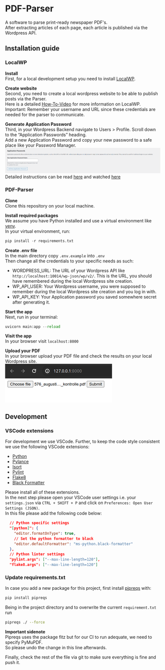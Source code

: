 # PDF-Parser

A software to parse print-ready newspaper PDF's. \
After extracting articles of each page, each article is published via the Wordpress API.

## Installation guide

### LocalWP

**Install**\
First, for a local development setup you need to install [LocalWP](https://localwp.com/help-docs/getting-started/installing-local/).

**Create website**\
Second, you need to create a local wordpress website to be able to publish posts via the Parser.\
Here is a detailed [How-To-Video](https://www.youtube.com/watch?v=KXQFpUnCgrE) for more information on LocalWP.\
Important: Remember your username and URL since these credentials are needed for the parser to communicate.

**Generate Application Password**\
Third, in your Wordpress Backend navigate to Users > Profile. Scroll down to the “Application Passwords” heading.\
Add a new Application Password and copy your new password to a safe place like your Password Manager.\
![Screenshot](docs/wordpress-application-passwords.png)
Detailed instructions can be read [here](https://www.paidmembershipspro.com/create-application-password-wordpress/) and watched [here](https://www.youtube.com/watch?v=bsz6hb1EUMY)

### PDF-Parser

**Clone**\
Clone this repository on your local machine.

**Install required packages**\
We assume you have Python installed and use a virtual environment like [venv](https://www.freecodecamp.org/news/virtualenv-with-virtualenvwrapper-on-ubuntu-18-04/).\
In your virtual environment, run:

```python
pip install -r requirements.txt
```

**Create .env file**\
In the main directory copy `.env.example` into `.env`\
Then change all the credentials to your specific needs as such:

- WORDPRESS_URL: The URL of your Wordpress API like `http://localhost:10014/wp-json/wp/v2/`. This is the URL, you should have remembered during the local Wordpress site creation.
- WP_API_USER: Your Wordpress username, you were supposed to remember during the local Wordpress site creation and you log in with.
- WP_API_KEY: Your Application password you saved somewhere secret after generating it.

**Start the app**\
Next, run in your terminal:

```python
uvicorn main:app --reload
```

**Visit the app**\
In your browser visit `localhost:8000`

**Upload your PDF**\
In your browser upload your PDF file and check the results on your local Wordpress site.\
![GUI of PDF-Parser](docs/pdf-parser-gui.png)

## Development

### VSCode extensions

For development we use VSCode. Further, to keep the code style consistent we use the following VSCode extensions:

- [Python](https://marketplace.visualstudio.com/items?itemName=ms-python.python)
- [Pylance](https://marketplace.visualstudio.com/items?itemName=ms-python.vscode-pylance)
- [Isort](https://marketplace.visualstudio.com/items?itemName=ms-python.isort)
- [Pylint](https://marketplace.visualstudio.com/items?itemName=ms-python.pylint)
- [Flake8](https://marketplace.visualstudio.com/items?itemName=ms-python.flake8)
- [Black Formatter](https://marketplace.visualstudio.com/items?itemName=ms-python.black-formatter)

Please install all of these extensions.\
In the next step please open your VSCode user settings i.e. your `settings.json` via `CTRL + SHIFT + P` and click on `Preferences: Open User Settings (JSON)`.\
In this file please add the following code below:

```json
  // Python specific settings
  "[python]": {
    "editor.formatOnType": true,
    // Set the python formatter to black
    "editor.defaultFormatter": "ms-python.black-formatter"
  },
  // Python linter settings
  "pylint.args": ["--max-line-length=120"],
  "flake8.args": ["--max-line-length=120"]
```

### Update requirements.txt

In case you add a new package for this project, first install [pipreqs](https://github.com/bndr/pipreqs) with:

```python
pip install pipreqs
```

Being in the project directory and to overwrite the current `requirement.txt` run

```bash
pipreqs ./ --force
```

**Important sidenote**\
Pipreqs uses the package fitz but for our CI to run adequate, we need to specify PyMuPDF.\
So please undo the change in this line afterwards.

Finally, check the rest of the file via git to make sure everything is fine and push it.
